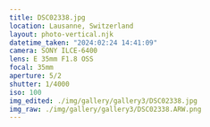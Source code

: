 ```yaml
---
title: DSC02338.jpg
location: Lausanne, Switzerland
layout: photo-vertical.njk
datetime_taken: "2024:02:24 14:41:09"
camera: SONY ILCE-6400
lens: E 35mm F1.8 OSS
focal: 35mm
aperture: 5/2
shutter: 1/4000
iso: 100
img_edited: ./img/gallery/gallery3/DSC02338.jpg
img_raw: ./img/gallery/gallery3/DSC02338.ARW.png
---
```

